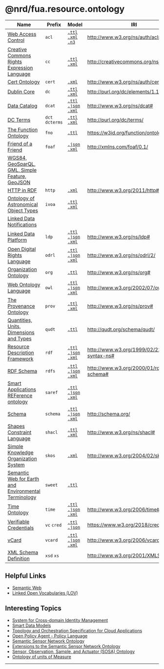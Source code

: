 # @nrd/fua.resource.ontology

| Name                                                                    | Prefix          | Model                                                                                                   | IRI                                                  |
|-------------------------------------------------------------------------|-----------------|---------------------------------------------------------------------------------------------------------|------------------------------------------------------|
| [Web Access Control](acl/README.md)                                     | `acl`           | [`.ttl`](acl/local/acl.ttl) [`.xml`](acl/local/acl.xml) [`.n3`](acl/local/acl.n3)                       | http://www.w3.org/ns/auth/acl#                       |
| [Creative Commons Rights Expression Language](cc/README.md)             | `cc`            | [`.ttl`](cc/local/cc_generated.ttl) [`.xml`](cc/local/cc.xml)                                           | http://creativecommons.org/ns#                       |
| [Cert Ontology](cert/README.md)                                         | `cert`          | [`.xml`](cert/local/cert.xml)                                                                           | http://www.w3.org/ns/auth/cert#                      |
| [Dublin Core](dc/README.md)                                             | `dc`            | [`.ttl`](dc/local/dc.ttl) [`.xml`](dc/local/dc.xml)                                                     | http://purl.org/dc/elements/1.1/                     |
| [Data Catalog](dcat/README.md)                                          | `dcat`          | [`.ttl`](dcat/local/dcat.ttl) [`.json`](dcat/local/dcat.json) [`.xml`](dcat/local/dcat.xml)             | http://www.w3.org/ns/dcat#                           |
| [DC Terms](dct/README.md)                                               | `dct` `dcterms` | [`.ttl`](dct/local/dct.ttl) [`.xml`](dct/local/dct.xml)                                                 | http://purl.org/dc/terms/                            |
| [The Function Ontology](fno/README.md)                                  | `fno`           | [`.ttl`](fno/local/fno.ttl)                                                                             | https://w3id.org/function/ontology#                  |
| [Friend of a Friend](foaf/README.md)                                    | `foaf`          | [`.json`](foaf/local/foaf.json) [`.xml`](foaf/local/foaf.xml)                                           | http://xmlns.com/foaf/0.1/                           |
| [WGS84, GeoSparQL, GML, Simple Feature, GeoJSON](geo/README.md)         |                 |                                                                                                         |                                                      |
| [HTTP in RDF](http/README.md)                                           | `http`          | [`.xml`](http/local/http.xml)                                                                           | http://www.w3.org/2011/http#                         |
| [Ontology of Astronomical Object Types](ivoa/README.md)                 | `ivoa`          | [`.ttl`](ivoa/local/ivoa_generated.ttl) [`.xml`](ivoa/local/ivoa.xml)                                   |                                                      |
| [Linked Data Notifications](ldn/README.md)                              |                 |                                                                                                         |                                                      |
| [Linked Data Platform](ldp/README.md)                                   | `ldp`           | [`.ttl`](ldp/local/ldp.ttl) [`.json`](ldp/local/ldp.json) [`.xml`](ldp/local/ldp.xml)                   | http://www.w3.org/ns/ldp#                            |
| [Open Digital Rights Language](odrl/README.md)                          | `odrl`          | [`.ttl`](odrl/local/odrl.ttl) [`.json`](odrl/local/odrl.json) [`.xml`](odrl/local/odrl.xml)             | http://www.w3.org/ns/odrl/2/                         |
| [Organization Ontology](org/README.md)                                  | `org`           | [`.ttl`](org/local/org.ttl)                                                                             | http://www.w3.org/ns/org#                            |
| [Web Ontology Language](owl/README.md)                                  | `owl`           | [`.ttl`](owl/local/owl.ttl) [`.json`](owl/local/owl.json) [`.xml`](owl/local/owl.xml)                   | http://www.w3.org/2002/07/owl#                       |
| [The Provenance Ontology](prov/README.md)                               | `prov`          | [`.ttl`](prov/local/prov.ttl) [`.xml`](prov/local/prov.xml)                                             | http://www.w3.org/ns/prov#                           |
| [Quantities, Units, Dimensions and Types](qudt/README.md)               | `qudt`          | [`.ttl`](qudt/local/schema/qudt.ttl)                                                                    | http://qudt.org/schema/qudt/                         |
| [Resource Description Framework](rdf/README.md)                         | `rdf`           | [`.ttl`](rdf/local/rdf.ttl) [`.json`](rdf/local/rdf.json) [`.xml`](rdf/local/rdf.xml)                   | http://www.w3.org/1999/02/22-rdf-syntax-ns#          |
| [RDF Schema](rdfs/README.md)                                            | `rdfs`          | [`.ttl`](rdfs/local/rdfs.ttl) [`.json`](rdfs/local/rdfs.json) [`.xml`](rdfs/local/rdfs.xml)             | http://www.w3.org/2000/01/rdf-schema#                |
| [Smart Applications REFerence ontology](saref/README.md)                | `saref`         | [`.ttl`](saref/local/saref.ttl) [`.json`](saref/local/saref.json) [`.xml`](saref/local/saref.xml)       |                                                      |
| [Schema](schema/README.md)                                              | `schema`        | [`.ttl`](schema/local/schema.ttl) [`.json`](schema/local/schema.json) [`.xml`](schema/local/schema.xml) | http://schema.org/                                   |
| [Shapes Constraint Language](shacl/README.md)                           | `shacl`         | [`.ttl`](shacl/local/shacl.ttl) [`.xml`](shacl/local/shacl.xml)                                         | http://www.w3.org/ns/shacl#                          |
| [Simple Knowledge Organization System](skos/README.md)                  | `skos`          | [`.xml`](skos/local/skos.xml)                                                                           | http://www.w3.org/2004/02/skos/core#                 |
| [Semantic Web for Earth and Environmental Terminology](sweet/README.md) | `sweet`         | [`.ttl`](sweet/local/sweetAll.ttl)                                                                      |                                                      |
| [Time Ontology](time/README.md)                                         | `time`          | [`.ttl`](time/local/time.ttl) [`.json`](time/local/time.json) [`.xml`](time/local/time.xml)             | http://www.w3.org/2006/time#                         |
| [Verifiable Credentials](vc/README.md)                                  | `vc` `cred`     | [`.ttl`](vc/local/cred_fixed.ttl) [`.json`](vc/local/cred.json)                                         | https://www.w3.org/2018/credentials#                 |
| [vCard](vcard/README.md)                                                | `vcard`         | [`.ttl`](vcard/local/vcard.ttl) [`.json`](vcard/local/vcard.json) [`.xml`](vcard/local/vcard.xml)       | http://www.w3.org/2006/vcard/ns#                     |
| [XML Schema Definition](xsd/README.md)                                  | `xsd` `xs`      |                                                                                                         | http://www.w3.org/2001/XMLSchema#                    |

## Helpful Links

- [Semantic Web](https://www.w3.org/standards/semanticweb/)
- [Linked Open Vocabularies (LOV)](https://lov.linkeddata.es/dataset/lov)

## Interesting Topics

- [System for Cross-domain Identity Management](http://www.simplecloud.info/#Specification)
- [Smart Data Models](https://github.com/smart-data-models)
- [Topology and Orchestration Specification for Cloud Applications](http://docs.oasis-open.org/tosca/TOSCA/v1.0/os/TOSCA-v1.0-os.html)
- [Open Policy Agent - Policy Language](https://www.openpolicyagent.org/docs/latest/policy-language/)
- [Semantic Sensor Network Ontology](https://www.w3.org/TR/vocab-ssn/)
- [Extensions to the Semantic Sensor Network Ontology](https://www.w3.org/TR/vocab-ssn-ext/)
- [Sensor, Observation, Sample, and Actuator (SOSA) Ontology](https://www.w3.org/2015/spatial/wiki/SOSA_Ontology)
- [Ontology of units of Measure](https://github.com/HajoRijgersberg/OM)

---

